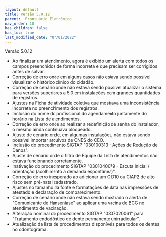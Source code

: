 ```yaml
---
layout: default
title: Versão 5.0.12
parent:  Prontuário Eletrônico
nav_order: 10
has_children: false
has_toc: true
last_modified_date: "07/01/2022"
---
```

<link rel="stylesheet" type="text/css" href="../estilos.css">


Versão 5.0.12

* Ao finalizar um atendimento, agora é exibido um alerta com todos os campos preenchidos de forma incorreta e que precisam ser corrigidos antes de salvar.
* Correção de erro onde em alguns casos não estava sendo possível visualizar o histórico clínico do cidadão.
* Correção de cenário onde não estava sendo possível atualizar o sistema para versões superiores a 5.0 em instalações com grandes quantidades de registros.
* Ajustes na Ficha de atividade coletiva que mostrava uma inconsistência incorreta no preenchimento dos registros.
* Inclusão do nome do profissional do agendamento juntamente do horário na Lista de atendimentos.
* Correção de erro onde ao realizar a redefinição de senha do instalador, o mesmo ainda continuava bloqueado.
* Ajuste de cenário onde, em algumas instalações, não estava sendo possível importar arquivos de CNES do CEO.
* Inclusão do procedimento SIGTAP "030100313 - Ações de Redução de Danos".
* Ajuste de cenário onde o filtro de Equipe da Lista de atendimentos não estava funcionando corretamente.
* Inativação do procedimento SIGTAP "0301040079 - Escuta inicial / orientação (acolhimento a demanda espontânea)".
* Correção de erro inesperado ao adicionar um CID10 ou CIAP2 de alto risco sem pré-natal cadastrado.
* Ajustes no tamanho da fonte e formatações de data nas impressões de atestado e declaração de comparecimento.
* Correção de cenário onde não estava sendo mostrado o alerta de "Comunicante de Hanseníase" ao aplicar uma vacina de BCG no atendimento de vacinação.
* Alteração nominal do procedimento SIGTAP "0307020061" para "Tratamento endodôntico de dente permanente unirradicular".
* Atualização da lista de procedimentos disponíveis para todos os dentes no odontograma.

